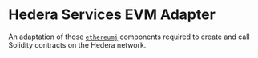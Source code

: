 # Hedera Services EVM Adapter

An adaptation of those [`ethereumj`](https://github.com/ethereum/ethereumj) components
required to create and call Solidity contracts on the Hedera network.
